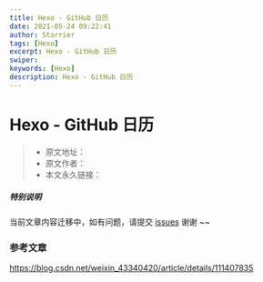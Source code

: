 ```yaml
---
title: Hexo - GitHub 日历
date: 2021-05-24 09:22:41
author: Starrier
tags: [Hexo]
excerpt: Hexo - GitHub 日历
swiper:
keywords: [Hexo]
description: Hexo - GitHub 日历
---
```


# Hexo - GitHub 日历

> * 原文地址：[]()
> * 原文作者：[]()
> * 本文永久链接：[]()

##### **特别说明**

当前文章内容迁移中，如有问题，请提交 [issues](https://github.com/Starrier/starrier.github.io/issues) 谢谢 ~~


### 参考文章

https://blog.csdn.net/weixin_43340420/article/details/111407835
